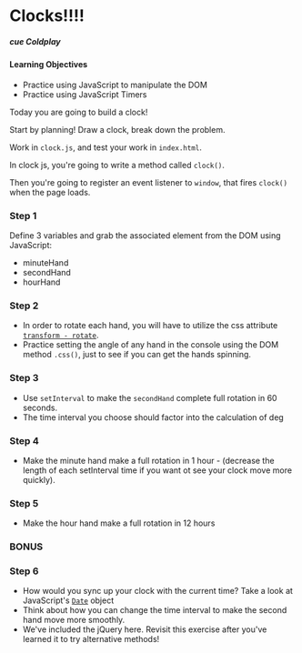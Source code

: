 # Clocks!!!!
##### cue Coldplay

#### Learning Objectives
- Practice using JavaScript to manipulate the DOM
- Practice using JavaScript Timers


Today you are going to build a clock!

Start by planning! Draw a clock, break down the problem.

Work in `clock.js`, and test your work in `index.html`.

In clock js, you're going to write a method called `clock()`.

Then you're going to register an event listener to `window`, that fires `clock()` when the page loads.

### Step 1
Define 3 variables and grab the associated element from the DOM using JavaScript:
- minuteHand
- secondHand
- hourHand

### Step 2
- In order to rotate each hand, you will have to utilize the css attribute [`transform - rotate`](https://developer.mozilla.org/en-US/docs/Web/CSS/transform#rotate).
- Practice setting the angle of any hand in the console using the DOM method `.css()`, just to see if you can get the hands spinning.

### Step 3
- Use `setInterval` to make the `secondHand` complete full rotation in 60 seconds.
- The time interval you choose should factor into the calculation of deg

### Step 4
- Make the minute hand make a full rotation in 1 hour - (decrease the length of each setInterval time if you want ot see your clock move more quickly).

### Step 5
- Make the hour hand make a full rotation in 12 hours

### BONUS

### Step 6
- How would you sync up your clock with the current time? Take a look at JavaScript's [`Date`](https://developer.mozilla.org/en-US/docs/Web/JavaScript/Reference/Global_Objects/Date) object
- Think about how you can change the time interval to make the second hand move more smoothly.
- We've included the jQuery here. Revisit this exercise after you've learned it to try alternative methods!
